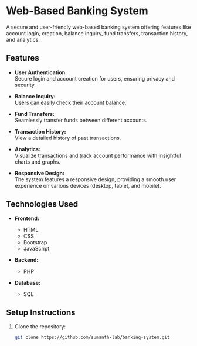 # Web-Based Banking System

A secure and user-friendly web-based banking system offering features like account login, creation, balance inquiry, fund transfers, transaction history, and analytics.

## Features

- **User Authentication:**  
  Secure login and account creation for users, ensuring privacy and security.
  
- **Balance Inquiry:**  
  Users can easily check their account balance.

- **Fund Transfers:**  
  Seamlessly transfer funds between different accounts.

- **Transaction History:**  
  View a detailed history of past transactions.

- **Analytics:**  
  Visualize transactions and track account performance with insightful charts and graphs.

- **Responsive Design:**  
  The system features a responsive design, providing a smooth user experience on various devices (desktop, tablet, and mobile).

## Technologies Used

- **Frontend:**  
  - HTML
  - CSS
  - Bootstrap
  - JavaScript

- **Backend:**  
  - PHP

- **Database:**  
  - SQL

## Setup Instructions

1. Clone the repository:
   ```bash
   git clone https://github.com/sumanth-lab/banking-system.git
